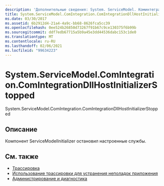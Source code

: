 ```yaml
---
description: 'Дополнительные сведения: System. ServiceModel. Коминтегратион. Коминтегратиондллхостинитиализерстоппед'
title: System.ServiceModel.ComIntegration.ComIntegrationDllHostInitializerStopped
ms.date: 03/30/2017
ms.assetid: 6b2912d4-21a4-4a9c-bb68-8626fca5cc39
ms.openlocfilehash: 0ee524b26850d73267f91b67c9ce130375f6b99b
ms.sourcegitcommit: ddf7edb67715a5b9a45e3dd44536dabc153c1de0
ms.translationtype: MT
ms.contentlocale: ru-RU
ms.lasthandoff: 02/06/2021
ms.locfileid: "99634223"
---
```

# <a name="systemservicemodelcomintegrationcomintegrationdllhostinitializerstopped"></a>System.ServiceModel.ComIntegration.ComIntegrationDllHostInitializerStopped

System.ServiceModel.ComIntegration.ComIntegrationDllHostInitializerStopped  
  
## <a name="description"></a>Описание  

 Компонент ServiceModelInitializer остановил настроенные службы.  
  
## <a name="see-also"></a>См. также

- [Трассировка](index.md)
- [Использование трассировки для устранения неполадок приложения](using-tracing-to-troubleshoot-your-application.md)
- [Администрирование и диагностика](../index.md)
